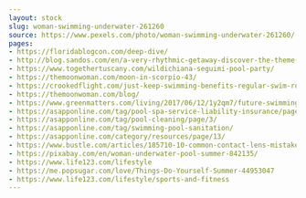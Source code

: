 ```yaml
---
layout: stock
slug: woman-swimming-underwater-261260
source: https://www.pexels.com/photo/woman-swimming-underwater-261260/
pages:
- https://floridablogcon.com/deep-dive/
- http://blog.sandos.com/en/a-very-rhythmic-getaway-discover-the-theme-parties-from-sandos-cancun/
- https://www.togethertuscany.com/wildichiana-seguimi-pool-party/
- https://themoonwoman.com/moon-in-scorpio-43/
- https://crookedflight.com/just-keep-swimming-benefits-regular-swim-routine/
- https://themoonwoman.com/blog/
- https://www.greenmatters.com/living/2017/06/12/1y2qm7/future-swimming-pools
- https://asapponline.com/tag/pool-spa-service-liability-insurance/page/12/
- https://asapponline.com/tag/pool-cleaning/page/3/
- https://asapponline.com/tag/swimming-pool-sanitation/
- https://asapponline.com/category/resources/page/13/
- https://www.bustle.com/articles/185710-10-common-contact-lens-mistakes-that-could-be-hurting-your-eyes
- https://pixabay.com/en/woman-underwater-pool-summer-842135/
- https://www.life123.com/lifestyle
- https://me.popsugar.com/love/Things-Do-Yourself-Summer-44953047
- https://www.life123.com/lifestyle/sports-and-fitness
---
```

